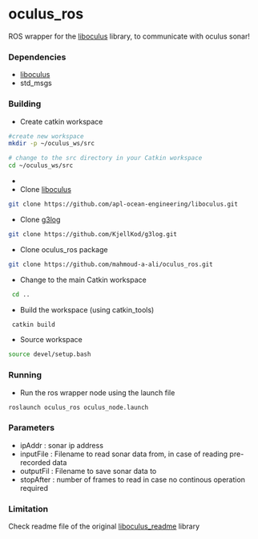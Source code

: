 # oculus_ros

ROS wrapper for the [liboculus][] library, to communicate with oculus sonar!

### Dependencies
- [liboculus][]
- std_msgs

### Building 
- Create catkin workspace
```bash
#create new workspace
mkdir -p ~/oculus_ws/src

# change to the src directory in your Catkin workspace
cd ~/oculus_ws/src
```
- 
- Clone  [liboculus][] 
```bash
git clone https://github.com/apl-ocean-engineering/liboculus.git
```
- Clone [g3log][]
```bash
git clone https://github.com/KjellKod/g3log.git
```
- Clone oculus_ros package
```bash
git clone https://github.com/mahmoud-a-ali/oculus_ros.git
```
- Change to the main Catkin workspace
```bash
 cd ..
```
- Build the workspace (using catkin_tools)
```bash
 catkin build
```
- Source workspace
```bash
source devel/setup.bash
```

### Running
- Run the ros wrapper node using the launch file
```bash
roslaunch oculus_ros oculus_node.launch
```

### Parameters
 - ipAddr : sonar ip address
 - inputFile : Filename to read sonar data from, in case of reading pre-recorded data
 - outputFil : Filename to save sonar data to
 - stopAfter : number of frames to read in case no continous operation required 

  
### Limitation
Check readme file of the original [liboculus_readme][] library

[liboculus]: https://github.com/apl-ocean-engineering/liboculus
[g3log]:https://github.com/KjellKod/g3log
[liboculus_readme]: https://github.com/apl-ocean-engineering/liboculus#liboculus

